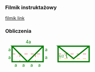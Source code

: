 ### Filmik instruktażowy
[filmik link](https://youtu.be/lWbC7C8N1MU?si=q3Ti1hMWoxwrbzY9)


### Obliczenia

<svg height="94" width="144" xmlns="http://www.w3.org/2000/svg">
  <!-- linia pozioma -->
  <path d="M22 47 L122 47" style="fill:none;stroke:red;stroke-width:1;stroke-dasharray:10,10" />
  <!-- pionowe linie -->
  <path d="M47 47 L47 72 M97 47 L97 72" style="fill:none;stroke:red;stroke-width:1;stroke-dasharray:10,10" />
  <!-- skosy zgięcia -->
  <path d="M22 72 L47 47 M122 72 L97 47" style="fill:none;stroke:pink;stroke-width:1;stroke-dasharray:10,10" />
  <!-- obwód koperty -->
  <path d="M22 22 L22 72 L122 72 L122 22 L22 22 L72 72 L122 22" style="fill:none;stroke:green;stroke-width:4" />
  <text x="10" y="38" style="fill:green;">a</text>
  <text x="10" y="63" style="fill:green;">a</text>
  <text x="128" y="38" style="fill:green;">a</text>
  <text x="128" y="63" style="fill:green;">a</text>
  <text x="66" y="13" style="fill:green;">4a</text>
  <text x="30" y="88" style="fill:green;">a</text>
  <text x="55" y="88" style="fill:green;">a</text>
  <text x="81" y="88" style="fill:green;">a</text>
  <text x="106" y="88" style="fill:green;">a</text>
  Sorry, your browser does not support inline SVG.
</svg>

<svg height="94" width="144" xmlns="http://www.w3.org/2000/svg">
  <!-- linia pozioma -->
  <path d="M22 47 L122 47" style="fill:none;stroke:red;stroke-width:1;stroke-dasharray:10,10" />
  <path d="M22 62 L122 62" style="fill:none;stroke:orange;stroke-width:1;stroke-dasharray:10,10" />
  <!-- pionowe linie -->
  <!-- <path d="M47 47 L47 72 M97 47 L97 72" style="fill:none;stroke:red;stroke-width:1;stroke-dasharray:10,10" /> -->
  <!-- skosy zgięcia -->
  <!-- <path d="M22 72 L47 47 M122 72 L97 47" style="fill:none;stroke:pink;stroke-width:1;stroke-dasharray:10,10" /> -->
  <!-- obwód koperty -->
  <path d="M22 22 L22 72 L122 72 L122 22 L22 22 L72 62 L122 22" style="fill:none;stroke:green;stroke-width:4" />
  <!-- <text x="10" y="38" style="fill:green;">a</text>
  <text x="10" y="63" style="fill:green;">a</text>
  <text x="128" y="38" style="fill:green;">a</text>
  <text x="128" y="63" style="fill:green;">a</text>
  <text x="66" y="13" style="fill:green;">4a</text>
  <text x="30" y="88" style="fill:green;">a</text>
  <text x="55" y="88" style="fill:green;">a</text>
  <text x="81" y="88" style="fill:green;">a</text>
  <text x="106" y="88" style="fill:green;">a</text> -->
  <text x="45" y="58" style="fill:green;font-size:20px;">{</text>
  <text x="25" y="58" style="fill:green;font-size:10px;">b/2</math></text>
  Sorry, your browser does not support inline SVG.
</svg>
